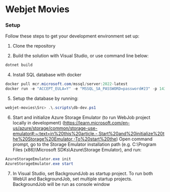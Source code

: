 # Webjet Movies


### Setup

Follow these steps to get your development environment set up:

1. Clone the repository

3. Build the solution with Visual Studio, or use command line below:

```bash
dotnet build
```

4. Install SQL database with docker
```powershell
docker pull mcr.microsoft.com/mssql/server:2022-latest
docker run -e "ACCEPT_EULA=Y" -e "MSSQL_SA_PASSWORD=password#23" -p 1433:1433 --name sql1 --hostname sql1 -d  mcr.microsoft.com/mssql/server:2022-latest
```

5. Setup the database by running:
```powershell
webjet-movies\Src> .\.scripts\db-dev.ps1
```

6. Start and initialize Azure Storage Emulator (to run WebJob project locally in development) (https://learn.microsoft.com/en-us/azure/storage/common/storage-use-emulator#:~:text=in%20this%20article.-,Start%20and%20initialize%20the%20Storage%20Emulator,-To%20start%20the)
   Open command prompt, go to the Storage Emulator installation path (e.g. C:\Program Files (x86)\Microsoft SDKs\Azure\Storage Emulator), and run:

```powershell
AzureStorageEmulator.exe init
AzureStorageEmulator.exe start
```

7. In Visual Studio, set BackgroundJob as startup project. To run both WebUI and BackgroundJob, set multiple startup projects. 
   BackgroundJob will be run as console window

